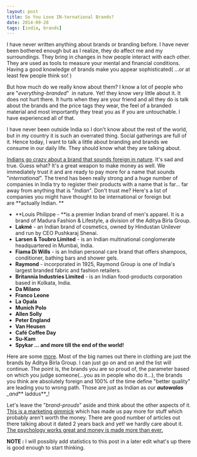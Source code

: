 ```yaml
---
layout: post
title: So You Love IN-ternational Brands?
date: 2014-09-28
tags: [india, brands]
---
```


I have never written anything about brands or branding before. I have never been bothered enough but as I realize, they do affect me and my surroundings. They bring in changes in how people interact with each other. They are used as tools to measure your mental and financial conditions. Having a good knowledge of brands make you appear sophisticated( ...or at least few people think so! )

But how much do we really know about them? I know a lot of people who are "_everything-branded_"  in nature. Yet! they know very little about it. It does not hurt there. It hurts when they are your friend and all they do is talk about the brands and the price tags they wear, the feel of a branded material and most importantly they treat you as if you are untouchable. I have experienced all of that.

I have never been outside India so I don't know about the rest of the world, but in my country it is such an overrated thing. Social gatherings are full of it. Hence today, I want to talk a little about branding and brands we consume in our daily life. They should know what they are talking about.

[Indians go crazy about a brand that sounds foreign in nature](http://www.nextbigwhat.com/indian-brands-do-not-prefer-being-called-indian-brands-297/). It's sad and true. Guess what? It's a great weapon to make money as well. We immediately trust it and are ready to pay more for a name that sounds "_international_". The trend has been really strong and a huge number of companies in India try to register their products with a name that is far... far away from anything that is "_Indian_". Don't trust me? Here's a list of companies you might have thought to be international or foreign but are **actually Indian. **

- **Louis Philippe - **is a premier Indian brand of men's apparel. It is a brand of Madura Fashion & Lifestyle, a division of the Aditya Birla Group.
- **Lakmé** - an Indian brand of cosmetics, owned by Hindustan Unilever and run by CEO Pushkaraj Shenai.
- **Larsen & Toubro Limited** - is an Indian multinational conglomerate headquartered in Mumbai, India.
- **Fiama Di Wills** - is an Indian personal care brand that offers shampoos, conditioner, bathing bars and shower gels.
- **Raymond** - incorporated in 1925, Raymond Group is one of India's largest branded fabric and fashion retailers.
- **Britannia Industries Limited** - is an Indian food-products corporation based in Kolkata, India.
- **Da Milano**
- **Franco Leone**
- **La Opala**
- **Munich Polo**
- **Allen Solly**
- **Peter England**
- **Van Heusen**
- **Café Coffee Day**
- **Su-Kam**
- **Spykar ... and more till the end of the world!**

Here are some [more](http://www.quora.com/What-brands-or-products-sound-non-Indian-but-are-actually-Indian). Most of the big names out there in clothing are just the brands by Aditya Birla Group. I can just go on and on and the list will continue. The point is, the brands you are so proud of, the parameter based on which you judge someone(...you as in people who do it...), the brands you think are absolutely foreign and 100% of the time define "better quality" are leading you to wrong path. Those are just as Indian as our _**autowalas** \_and_** laddus**\_!

Let's leave the "_brand-prouds_" aside and think about the other aspects of it. [This is a marketing gimmick](http://articles.economictimes.indiatimes.com/2012-07-27/news/32889547_1_indian-brands-foreign-brand-da-milano) which has made us pay more for stuff which probably aren't worth the money. There are good number of articles out there talking about it dated 2 years back and yet! we hardly care about it. [The psychology works great and money is made more than ever.](http://www.dailypioneer.com/columnists/ite/infatuated-with-foreign-brands.html)

**NOTE :** I will possibly add statistics to this post in a later edit what's up there is good enough to start thinking.
